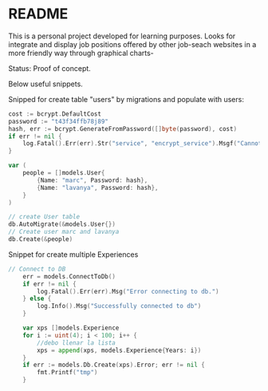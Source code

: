# README
This is a personal project developed for learning purposes. Looks for integrate and display job positions offered by other job-seach websites in a more friendly way through graphical charts-

Status: Proof of concept.

Below useful snippets. 

Snipped for create table "users" by migrations and populate with users:

```go
cost := bcrypt.DefaultCost
password := "t43f34ffb78j89"
hash, err := bcrypt.GenerateFromPassword([]byte(password), cost)
if err != nil {
    log.Fatal().Err(err).Str("service", "encrypt_service").Msgf("Cannot encrypt pw")
}

var (
    people = []models.User{
        {Name: "marc", Password: hash},
        {Name: "lavanya", Password: hash},
    }
)

// create User table
db.AutoMigrate(&models.User{})
// Create user marc and lavanya
db.Create(&people)
```

Snippet for create multiple Experiences 

```go 
// Connect to DB
	err = models.ConnectToDb()
	if err != nil {
		log.Fatal().Err(err).Msg("Error connecting to db.")
	} else {
		log.Info().Msg("Successfully connected to db")
	}

	var xps []models.Experience
	for i := uint(4); i < 100; i++ {
		//debo llenar la lista
		xps = append(xps, models.Experience{Years: i})
	}
	if err := models.Db.Create(xps).Error; err != nil {
		fmt.Printf("tmp")
	}
```
